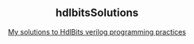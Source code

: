 <h2 align="center">hdlbitsSolutions</h2>
 <p align="center"><a href="https://hdlbits.01xz.net/wiki/Main_Page">My solutions to HdlBits verilog programming practices</a></p>
